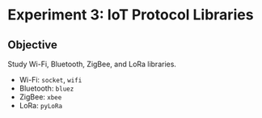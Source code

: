 # Experiment 3: IoT Protocol Libraries

## Objective
Study Wi-Fi, Bluetooth, ZigBee, and LoRa libraries.

- Wi-Fi: `socket`, `wifi`
- Bluetooth: `bluez`
- ZigBee: `xbee`
- LoRa: `pyLoRa`
